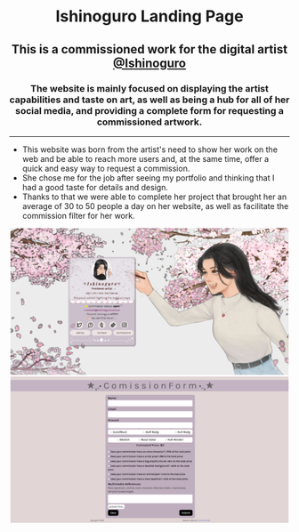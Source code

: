 <div align='center'>
  <h1>Ishinoguro Landing Page</h1>
  <h2>This is a commissioned work for the digital artist <a target="_blank" href="https://twitter.com/ishinoguro">@Ishinoguro</a></h2>
  <h3>The website is mainly focused on displaying the artist capabilities and taste on art, as well as being a hub for all of her social media, and providing a complete form for        requesting a commissioned artwork.</h3>
  <hr />
</div>

<div>
  <ul>
    <li>This website was born from the artist's need to show her work on the web and be able to reach more users and, at the same time, offer a quick and easy way to request a commission.</li>
    <li>She chose me for the job after seeing my portfolio and thinking that I had a good taste for details and design.</li>
    <li>Thanks to that we were able to complete her project that brought her an average of 30 to 50 people a day on her website, as well as facilitate the commission filter for her work.</li>
  </ul>
  <div align="center">
    <img src="https://github.com/FerOuvina/Ishinoguro-Landing-Page/blob/master/src/assets/images/screenshot.png" width="500px" />
    <img src="https://github.com/FerOuvina/Ishinoguro-Landing-Page/blob/master/src/assets/images/screenshot1.png" width="500px" />
  </div>
</div>
